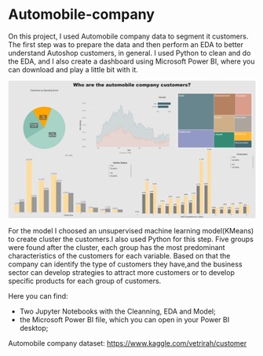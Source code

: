 # Automobile-company

On this project, I used Automobile company data to segment it customers. The first step was to prepare the data and then  perform an EDA to better understand Autoshop customers, in general. I used Python to clean and do the EDA, and I also create a dashboard using Microsoft Power BI, where you can download and play a little bit with it.

![](images/_customer_segmentation_EDA.png)

For the model I choosed an unsupervised machine learning model(KMeans) to create cluster the customers.I also used Python for this step. Five groups were found after the cluster, each group has the most predominant characteristics of the customers for each variable. Based on that the company can identify the type of customers they have,and the business sector can develop strategies to attract more customers or to develop specific products for each group of customers.


Here you can find:

 - Two Jupyter Notebooks with the Cleanning, EDA and Model;
 - the Microsoft Power BI file, which you can open in your Power BI desktop;


Automobile company dataset: https://www.kaggle.com/vetrirah/customer
